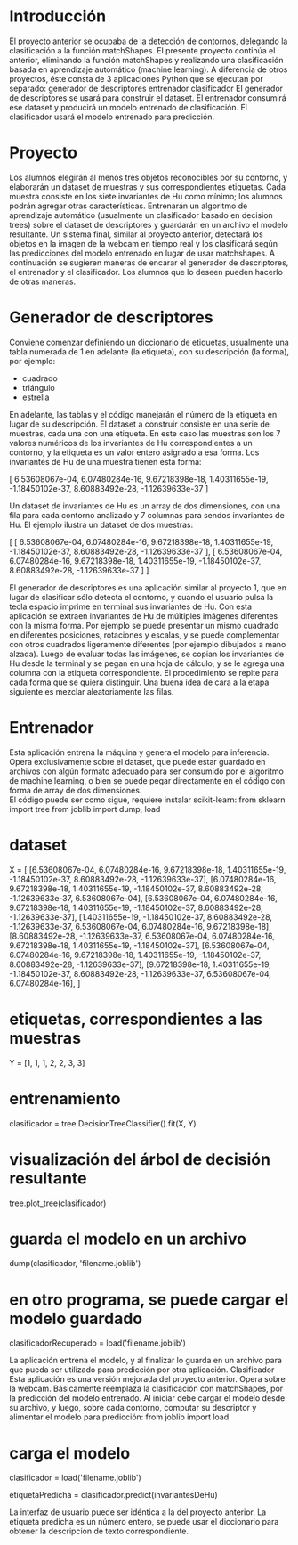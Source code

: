 <h1>Introducción</h1>

El proyecto anterior se ocupaba de la detección de contornos, delegando la clasificación a la función matchShapes.  El presente proyecto continúa el anterior, eliminando la función matchShapes y realizando una clasificación basada en aprendizaje automático (machine learning).
A diferencia de otros proyectos, éste consta de 3 aplicaciones Python que se ejecutan por separado:
generador de descriptores
entrenador
clasificador
El generador de descriptores se usará para construir el dataset.  El entrenador consumirá ese dataset y producirá un modelo entrenado de clasificación.  El clasificador usará el modelo entrenado para predicción.

<h1>Proyecto</h1>

Los alumnos elegirán al menos tres objetos reconocibles por su contorno, y elaborarán un dataset de muestras y sus correspondientes etiquetas.  Cada muestra consiste en los siete invariantes de Hu como mínimo; los alumnos podrán agregar otras características.
Entrenarán un algoritmo de aprendizaje automático (usualmente un clasificador basado en decision trees) sobre el dataset de descriptores y guardarán en un archivo el modelo resultante.
Un sistema final, similar al proyecto anterior, detectará los objetos en la imagen de la webcam en tiempo real y los clasificará según las predicciones del modelo entrenado en lugar de usar matchshapes.
A continuación se sugieren maneras de encarar el generador de descriptores, el entrenador y el clasificador.  Los alumnos que lo deseen pueden hacerlo de otras maneras.

<h1>Generador de descriptores</h1>

Conviene comenzar definiendo un diccionario de etiquetas, usualmente una tabla numerada de 1 en adelante (la etiqueta), con su descripción (la forma), por ejemplo:

- cuadrado
- triángulo
- estrella

En adelante, las tablas y el código manejarán el número de la etiqueta en lugar de su descripción.
El dataset a construir consiste en una serie de muestras, cada una con una etiqueta.  En este caso las muestras son los 7 valores numéricos de los invariantes de Hu correspondientes a un contorno, y la etiqueta es un valor entero asignado a esa forma.  Los invariantes de Hu de una muestra tienen esta forma:

[  6.53608067e-04,   6.07480284e-16,  9.67218398e-18, 1.40311655e-19,
  -1.18450102e-37,   8.60883492e-28, -1.12639633e-37  ]

Un dataset de invariantes de Hu es un array de dos dimensiones, con una fila para cada contorno analizado y 7 columnas para sendos invariantes de Hu.  El ejemplo ilustra un dataset de dos muestras:

[
 [ 6.53608067e-04,   6.07480284e-16,  9.67218398e-18, 1.40311655e-19,
  -1.18450102e-37,   8.60883492e-28, -1.12639633e-37  ],
 [ 6.53608067e-04,   6.07480284e-16,  9.67218398e-18, 1.40311655e-19,
  -1.18450102e-37,   8.60883492e-28, -1.12639633e-37  ]
]

El generador de descriptores es una aplicación similar al proyecto 1, que en lugar de clasificar sólo detecta el contorno, y cuando el usuario pulsa la tecla espacio imprime en terminal sus invariantes de Hu.
Con esta aplicación se extraen invariantes de Hu de múltiples imágenes diferentes con la misma forma.  Por ejemplo se puede presentar un mismo cuadrado en diferentes posiciones, rotaciones y escalas, y se puede complementar con otros cuadrados ligeramente diferentes (por ejemplo dibujados a mano alzada).
Luego de evaluar todas las imágenes, se copian los invariantes de Hu desde la terminal y se pegan en una hoja de cálculo, y se le agrega una columna con la etiqueta correspondiente.  El procedimiento se repite para cada forma que se quiera distinguir.  Una buena idea de cara a la etapa siguiente es mezclar aleatoriamente las filas.

<h1>Entrenador</h1>

Esta aplicación entrena la máquina y genera el modelo para inferencia.  Opera exclusivamente sobre el dataset, que puede estar guardado en archivos con algún formato adecuado para ser consumido por el algoritmo de machine learning, o bien se puede pegar directamente en el código con forma de array de dos dimensiones.  
El código puede ser como sigue, requiere instalar scikit-learn:
from sklearn import tree
from joblib import dump, load

# dataset
X = [
 [6.53608067e-04, 6.07480284e-16, 9.67218398e-18, 1.40311655e-19, -1.18450102e-37, 8.60883492e-28, -1.12639633e-37],
 [6.07480284e-16, 9.67218398e-18, 1.40311655e-19, -1.18450102e-37, 8.60883492e-28, -1.12639633e-37, 6.53608067e-04],
 [6.53608067e-04, 6.07480284e-16, 9.67218398e-18, 1.40311655e-19, -1.18450102e-37, 8.60883492e-28, -1.12639633e-37],
 [1.40311655e-19, -1.18450102e-37, 8.60883492e-28, -1.12639633e-37, 6.53608067e-04, 6.07480284e-16, 9.67218398e-18],
 [8.60883492e-28, -1.12639633e-37, 6.53608067e-04, 6.07480284e-16, 9.67218398e-18, 1.40311655e-19, -1.18450102e-37],
 [6.53608067e-04, 6.07480284e-16, 9.67218398e-18, 1.40311655e-19, -1.18450102e-37, 8.60883492e-28, -1.12639633e-37],
 [9.67218398e-18, 1.40311655e-19, -1.18450102e-37, 8.60883492e-28, -1.12639633e-37, 6.53608067e-04, 6.07480284e-16],
]

# etiquetas, correspondientes a las muestras
Y = [1, 1, 1, 2, 2, 3, 3]

# entrenamiento
clasificador = tree.DecisionTreeClassifier().fit(X, Y)

# visualización del árbol de decisión resultante
tree.plot_tree(clasificador)

# guarda el modelo en un archivo
dump(clasificador, 'filename.joblib')

# en otro programa, se puede cargar el modelo guardado
clasificadorRecuperado = load('filename.joblib') 


La aplicación entrena el modelo, y al finalizar lo guarda en un archivo para que pueda ser utilizado para predicción por otra aplicación.
Clasificador
Esta aplicación es una versión mejorada del proyecto anterior.  Opera sobre la webcam.  Básicamente reemplaza la clasificación con matchShapes, por la predicción del modelo entrenado.
Al iniciar debe cargar el modelo desde su archivo, y luego, sobre cada contorno, computar su descriptor y alimentar el modelo para predicción:
from joblib import load

# carga el modelo
clasificador = load('filename.joblib') 

etiquetaPredicha = clasificador.predict(invariantesDeHu)



La interfaz de usuario puede ser idéntica a la del proyecto anterior.  La etiqueta predicha es un número entero, se puede usar el diccionario para obtener la descripción de texto correspondiente.
